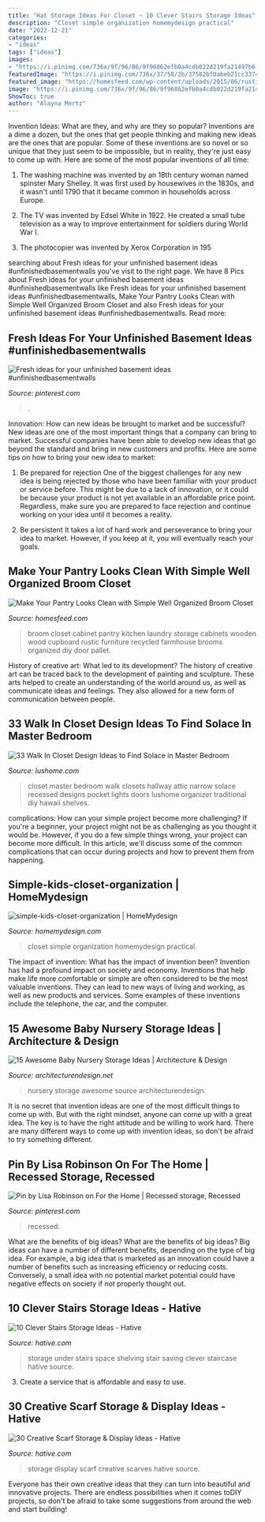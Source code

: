 ```yaml
---
title: "Hat Storage Ideas For Closet ~ 10 Clever Stairs Storage Ideas"
description: "Closet simple organization homemydesign practical"
date: "2022-12-21"
categories:
- "ideas"
tags: ["ideas"]
images:
- "https://i.pinimg.com/736x/9f/96/86/9f96862efb0a4cdb022d219fa21497b6.jpg"
featuredImage: "https://i.pinimg.com/736x/37/58/2b/37582bf0abeb21cc33742c28cfe79392.jpg"
featured_image: "https://homesfeed.com/wp-content/uploads/2015/06/rustic-wooden-broom-closet-design-with-slaped-door-and-yellow-broom-aside-round-clock-upon-wooden-floor-aside-gray-door.jpg"
image: "https://i.pinimg.com/736x/9f/96/86/9f96862efb0a4cdb022d219fa21497b6.jpg"
ShowToc: true
author: "Alayna Mertz"
---
```



Invention Ideas: What are they, and why are they so popular?
Inventions are a dime a dozen, but the ones that get people thinking and making new ideas are the ones that are popular. Some of these inventions are so novel or so unique that they just seem to be impossible, but in reality, they're just easy to come up with. Here are some of the most popular inventions of all time: 
1. The washing machine was invented by an 18th century woman named spinster Mary Shelley. It was first used by housewives in the 1830s, and it wasn't until 1790 that it became common in households across Europe.

2. The TV was invented by Edsel White in 1922. He created a small tube television as a way to improve entertainment for soldiers during World War I.

3. The photocopier was invented by Xerox Corporation in 195
	

		
searching about Fresh ideas for your unfinished basement ideas #unfinishedbasementwalls you've visit to the right page. We have 8 Pics about Fresh ideas for your unfinished basement ideas #unfinishedbasementwalls like Fresh ideas for your unfinished basement ideas #unfinishedbasementwalls, Make Your Pantry Looks Clean with Simple Well Organized Broom Closet and also Fresh ideas for your unfinished basement ideas #unfinishedbasementwalls. Read more:
		
    
## Fresh Ideas For Your Unfinished Basement Ideas #unfinishedbasementwalls

<img loading=lazy src="https://i.pinimg.com/736x/9f/96/86/9f96862efb0a4cdb022d219fa21497b6.jpg" onerror="this.onerror=null;this.src='https://tse2.mm.bing.net/th?id=OIP.jbx1J5ZKiPccthcS8luG1AHaLH&amp;pid=15.1';" alt="Fresh ideas for your unfinished basement ideas #unfinishedbasementwalls">

_Source: pinterest.com_

>. 

	

Innovation: How can new ideas be brought to market and be successful?
New ideas are one of the most important things that a company can bring to market. Successful companies have been able to develop new ideas that go beyond the standard and bring in new customers and profits. Here are some tips on how to bring your new idea to market:
1. Be prepared for rejection
One of the biggest challenges for any new idea is being rejected by those who have been familiar with your product or service before. This might be due to a lack of innovation, or it could be because your product is not yet available in an affordable price point. Regardless, make sure you are prepared to face rejection and continue working on your idea until it becomes a reality.

2. Be persistent
It takes a lot of hard work and perseverance to bring your idea to market. However, if you keep at it, you will eventually reach your goals.

    
## Make Your Pantry Looks Clean With Simple Well Organized Broom Closet

<img loading=lazy src="https://homesfeed.com/wp-content/uploads/2015/06/rustic-wooden-broom-closet-design-with-slaped-door-and-yellow-broom-aside-round-clock-upon-wooden-floor-aside-gray-door.jpg" onerror="this.onerror=null;this.src='https://tse1.mm.bing.net/th?id=OIP.NEw9sqvhg71JH2CvPUW52QHaJ4&amp;pid=15.1';" alt="Make Your Pantry Looks Clean with Simple Well Organized Broom Closet">

_Source: homesfeed.com_

>broom closet cabinet pantry kitchen laundry storage cabinets wooden wood cupboard rustic furniture recycled farmhouse brooms organized diy door pallet. 

	

History of creative art: What led to its development?
The history of creative art can be traced back to the development of painting and sculpture. These arts helped to create an understanding of the world around us, as well as communicate ideas and feelings. They also allowed for a new form of communication between people.

    
## 33 Walk In Closet Design Ideas To Find Solace In Master Bedroom

<img loading=lazy src="http://www.lushome.com/wp-content/uploads/2014/04/walk-in-closets-closet-organization-interior-design-ideas-21.jpg" onerror="this.onerror=null;this.src='https://tse1.mm.bing.net/th?id=OIP.J8uOJp6mp4m2uOzkBWzrpAAAAA&amp;pid=15.1';" alt="33 Walk In Closet Design Ideas to Find Solace in Master Bedroom">

_Source: lushome.com_

>closet master bedroom walk closets hallway attic narrow solace recessed designs pocket lights doors lushome organizer traditional diy hawaii shelves. 

	

complications: How can your simple project become more challenging?
If you're a beginner, your project might not be as challenging as you thought it would be. However, if you do a few simple things wrong, your project can become more difficult. In this article, we'll discuss some of the common complications that can occur during projects and how to prevent them from happening.

    
## Simple-kids-closet-organization | HomeMydesign

<img loading=lazy src="https://homemydesign.com/wp-content/uploads/2014/02/simple-kids-closet-organization.jpg" onerror="this.onerror=null;this.src='https://tse2.mm.bing.net/th?id=OIP.x4rPwoKwy_M08r_OQdr3NAHaJ4&amp;pid=15.1';" alt="simple-kids-closet-organization | HomeMydesign">

_Source: homemydesign.com_

>closet simple organization homemydesign practical. 

	

The impact of invention: What has the impact of invention been?
Invention has had a profound impact on society and economy. Inventions that help make life more comfortable or simple are often considered to be the most valuable inventions. They can lead to new ways of living and working, as well as new products and services. Some examples of these inventions include the telephone, the car, and the computer.

    
## 15 Awesome Baby Nursery Storage Ideas | Architecture &amp; Design

<img loading=lazy src="https://cdn.architecturendesign.net/wp-content/uploads/2014/09/1610.jpg" onerror="this.onerror=null;this.src='https://tse1.mm.bing.net/th?id=OIP.zggvcSd3BG-Se7QsO7PB9wHaLD&amp;pid=15.1';" alt="15 Awesome Baby Nursery Storage Ideas | Architecture &amp; Design">

_Source: architecturendesign.net_

>nursery storage awesome source architecturendesign. 

	

It is no secret that invention ideas are one of the most difficult things to come up with. But with the right mindset, anyone can come up with a great idea. The key is to have the right attitude and be willing to work hard. There are many different ways to come up with invention ideas, so don't be afraid to try something different.

    
## Pin By Lisa Robinson On For The Home | Recessed Storage, Recessed

<img loading=lazy src="https://i.pinimg.com/736x/37/58/2b/37582bf0abeb21cc33742c28cfe79392.jpg" onerror="this.onerror=null;this.src='https://tse1.mm.bing.net/th?id=OIP.VGKsnHgwidsj3qX6xYaaJQDYEg&amp;pid=15.1';" alt="Pin by Lisa Robinson on For the Home | Recessed storage, Recessed">

_Source: pinterest.com_

>recessed. 

	

What are the benefits of big ideas?
What are the benefits of big ideas? Big ideas can have a number of different benefits, depending on the type of big idea. For example, a big idea that is marketed as an innovation could have a number of benefits such as increasing efficiency or reducing costs. Conversely, a small idea with no potential market potential could have negative effects on society if not properly thought out.

    
## 10 Clever Stairs Storage Ideas - Hative

<img loading=lazy src="https://hative.com/wp-content/uploads/2014/11/stairs-storage-ideas/10-under-stair-space-saving-shelving.jpg" onerror="this.onerror=null;this.src='https://tse2.mm.bing.net/th?id=OIP.5Okxy6-XP6dIGwwWUNT-YgHaL3&amp;pid=15.1';" alt="10 Clever Stairs Storage Ideas - Hative">

_Source: hative.com_

>storage under stairs space shelving stair saving clever staircase hative source. 

	

3. Create a service that is affordable and easy to use.

    
## 30 Creative Scarf Storage &amp; Display Ideas - Hative

<img loading=lazy src="https://hative.com/wp-content/uploads/2015/03/scarf-storage-ideas/7-creative-scarf-storage-and-display-ideas.jpg" onerror="this.onerror=null;this.src='https://tse2.mm.bing.net/th?id=OIP.l2aJPKQK8__Zzwv7XVX_gAHaLI&amp;pid=15.1';" alt="30 Creative Scarf Storage &amp; Display Ideas - Hative">

_Source: hative.com_

>storage display scarf creative scarves hative source. 

	

Everyone has their own creative ideas that they can turn into beautiful and innovative projects. There are endless possibilities when it comes toDIY projects, so don't be afraid to take some suggestions from around the web and start building!

